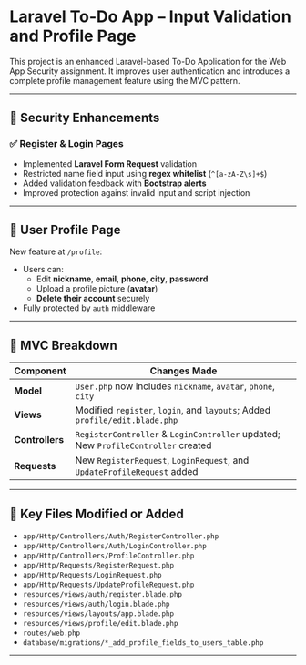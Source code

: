 # Laravel To-Do App – Input Validation and Profile Page

This project is an enhanced Laravel-based To-Do Application for the Web App Security assignment. It improves user authentication and introduces a complete profile management feature using the MVC pattern.

---

## 🔐 Security Enhancements

### ✅ Register & Login Pages
- Implemented **Laravel Form Request** validation
- Restricted name field input using **regex whitelist** (`^[a-zA-Z\s]+$`)
- Added validation feedback with **Bootstrap alerts**
- Improved protection against invalid input and script injection

---

## 👤 User Profile Page

New feature at `/profile`:
- Users can:
  - Edit **nickname**, **email**, **phone**, **city**, **password**
  - Upload a profile picture (**avatar**)
  - **Delete their account** securely
- Fully protected by `auth` middleware

---

## 🧱 MVC Breakdown

| Component       | Changes Made                                                             |
|----------------|---------------------------------------------------------------------------|
| **Model**       | `User.php` now includes `nickname`, `avatar`, `phone`, `city`            |
| **Views**       | Modified `register`, `login`, and `layouts`; Added `profile/edit.blade.php` |
| **Controllers** | `RegisterController` & `LoginController` updated; New `ProfileController` created |
| **Requests**    | New `RegisterRequest`, `LoginRequest`, and `UpdateProfileRequest` added  |

---

## 📂 Key Files Modified or Added

- `app/Http/Controllers/Auth/RegisterController.php`
- `app/Http/Controllers/Auth/LoginController.php`
- `app/Http/Controllers/ProfileController.php`
- `app/Http/Requests/RegisterRequest.php`
- `app/Http/Requests/LoginRequest.php`
- `app/Http/Requests/UpdateProfileRequest.php`
- `resources/views/auth/register.blade.php`
- `resources/views/auth/login.blade.php`
- `resources/views/layouts/app.blade.php`
- `resources/views/profile/edit.blade.php`
- `routes/web.php`
- `database/migrations/*_add_profile_fields_to_users_table.php`

---


